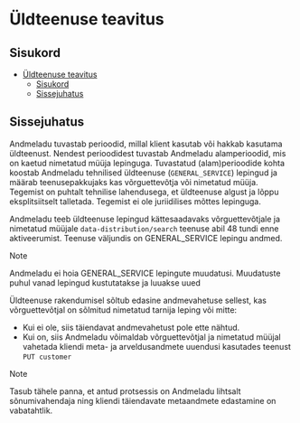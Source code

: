 # Üldteenuse teavitus

## Sisukord

- [Üldteenuse teavitus](#üldteenuse-teavitus)
  - [Sisukord](#sisukord)
  - [Sissejuhatus](#sissejuhatus)

## Sissejuhatus

Andmeladu tuvastab perioodid, millal klient kasutab või hakkab kasutama üldteenust. Nendest perioodidest tuvastab Andmeladu alamperioodid, mis on kaetud nimetatud müüja lepinguga. 
Tuvastatud (alam)perioodide kohta koostab Andmeladu tehnilised üldteenuse (`GENERAL_SERVICE`) lepingud ja määrab teenusepakkujaks kas võrguettevõtja või nimetatud müüja. 
Tegemist on puhtalt tehnilise lahendusega, et üldteenuse algust ja lõppu eksplitsiitselt talletada. Tegemist ei ole juriidilises mõttes lepinguga.

Andmeladu teeb üldteenuse lepingud kättesaadavaks võrguettevõtjale ja nimetatud müüjale `data-distribution/search` teenuse abil 48 tundi enne aktiveerumist.
Teenuse väljundis on GENERAL_SERVICE lepingu andmed.

> [!NOTE]
> Andmeladu ei hoia GENERAL_SERVICE lepingute muudatusi. Muudatuste puhul vanad lepingud kustutatakse ja luuakse uued

Üldteenuse rakendumisel sõltub edasine andmevahetuse sellest, kas võrguettevõtjal on sõlmitud nimetatud tarnija leping või mitte:

- Kui ei ole, siis täiendavat andmevahetust pole ette nähtud.
- Kui on, siis Andmeladu võimaldab võrguettevõtjal ja nimetatud müüjal vahetada kliendi meta- ja arveldusandmete uuendusi kasutades teenust `PUT customer`

> [!NOTE]
> Tasub tähele panna, et antud protsessis on Andmeladu lihtsalt sõnumivahendaja ning kliendi täiendavate metaandmete edastamine on vabatahtlik.
